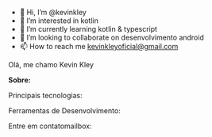 - 👋 Hi, I’m @kevinkley
- 👀 I’m interested in kotlin
- 🌱 I’m currently learning kotlin & typescript
- 💞️ I’m looking to collaborate on desenvolvimento android
- 📫 How to reach me kevinkleyoficial@gmail.com

Olá, me chamo Kevin Kley

**Sobre:**

Principais tecnologias:


Ferramentas de Desenvolvimento:


Entre em contatomailbox:
